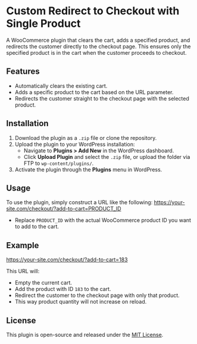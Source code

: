 # Custom Redirect to Checkout with Single Product

A WooCommerce plugin that clears the cart, adds a specified product, and redirects the customer directly to the checkout page. This ensures only the specified product is in the cart when the customer proceeds to checkout.

## Features

- Automatically clears the existing cart.
- Adds a specific product to the cart based on the URL parameter.
- Redirects the customer straight to the checkout page with the selected product.

## Installation

1. Download the plugin as a `.zip` file or clone the repository.
2. Upload the plugin to your WordPress installation:
   - Navigate to **Plugins > Add New** in the WordPress dashboard.
   - Click **Upload Plugin** and select the `.zip` file, or upload the folder via FTP to `wp-content/plugins/`.
3. Activate the plugin through the **Plugins** menu in WordPress.

## Usage

To use the plugin, simply construct a URL like the following:
https://your-site.com/checkout/?add-to-cart=PRODUCT_ID

- Replace `PRODUCT_ID` with the actual WooCommerce product ID you want to add to the cart.

## Example
https://your-site.com/checkout/?add-to-cart=183

This URL will:
- Empty the current cart.
- Add the product with ID `183` to the cart.
- Redirect the customer to the checkout page with only that product.
- This way product quantity will not increase on reload.

## License

This plugin is open-source and released under the [MIT License](LICENSE).



